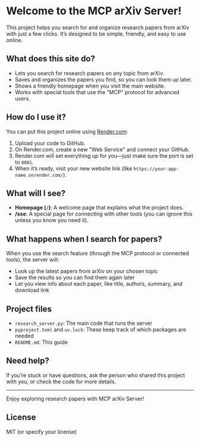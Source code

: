 # Welcome to the MCP arXiv Server!

This project helps you search for and organize research papers from arXiv with just a few clicks. It’s designed to be simple, friendly, and easy to use online.

## What does this site do?
- Lets you search for research papers on any topic from arXiv.
- Saves and organizes the papers you find, so you can look them up later.
- Shows a friendly homepage when you visit the main website.
- Works with special tools that use the "MCP" protocol for advanced users.

## How do I use it?
You can put this project online using [Render.com](https://render.com/):
1. Upload your code to GitHub.
2. On Render.com, create a new "Web Service" and connect your GitHub.
3. Render.com will set everything up for you—just make sure the port is set to `8001`.
4. When it’s ready, visit your new website link (like `https://your-app-name.onrender.com/`).

## What will I see?
- **Homepage (`/`)**: A welcome page that explains what the project does.
- **/sse**: A special page for connecting with other tools (you can ignore this unless you know you need it).

## What happens when I search for papers?
When you use the search feature (through the MCP protocol or connected tools), the server will:
- Look up the latest papers from arXiv on your chosen topic
- Save the results so you can find them again later
- Let you view info about each paper, like title, authors, summary, and download link

## Project files
- `research_server.py`: The main code that runs the server
- `pyproject.toml` and `uv.lock`: These keep track of which packages are needed
- `README.md`: This guide

## Need help?
If you’re stuck or have questions, ask the person who shared this project with you, or check the code for more details.

---

Enjoy exploring research papers with MCP arXiv Server!
## License
MIT (or specify your license)
